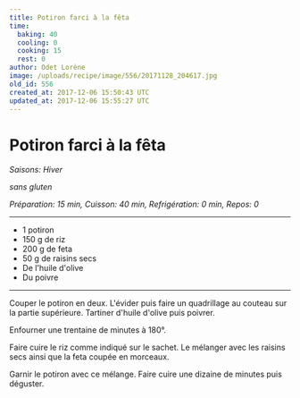 ```yaml
---
title: Potiron farci à la fêta
time:
  baking: 40
  cooling: 0
  cooking: 15
  rest: 0
author: Odet Lorène
image: /uploads/recipe/image/556/20171128_204617.jpg
old_id: 556
created_at: 2017-12-06 15:50:43 UTC
updated_at: 2017-12-06 15:55:27 UTC
---
```


# Potiron farci à la fêta

_Saisons: Hiver_

_sans gluten_

_Préparation: 15 min, Cuisson: 40 min, Refrigération: 0 min, Repos: 0_

---

- 1 potiron
- 150 g de riz
- 200 g de feta
- 50 g de raisins secs
- De l'huile d'olive
- Du poivre

---

Couper le potiron en deux. L'évider puis faire un quadrillage au couteau sur la partie supérieure. Tartiner d'huile d'olive puis poivrer.

Enfourner une trentaine de minutes à 180°.

Faire cuire le riz comme indiqué sur le sachet. Le mélanger avec les raisins secs ainsi que la feta coupée en morceaux.

Garnir le potiron avec ce mélange. Faire cuire une dizaine de minutes puis déguster.
